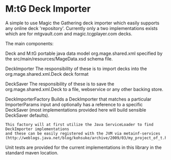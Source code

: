 M:tG Deck Importer
==================

A simple to use Magic the Gathering deck importer which easily supports any online deck
'repository'.  Currently only a two implementations exists which are for mtgvault.com and
magic.tcgplayer.com decks.

The main components:

Deck and M:tG portable java data model
	org.mage.shared.xml specified by the src/main/resources/MageData.xsd schema file.

DeckImporter
	The responsibility of these is to import decks into the org.mage.shared.xml.Deck deck format

DeckSaver
	The responsibility of these is to save the org.mage.shared.xml.Deck to a file, webservice
	or any other backing store.

DeckImporterFactory
	Builds a DeckImporter that matches a particular ImporterParams input and optionally has a reference
	to a specific DeckSaver (most implementations provided here will build sensible DeckSaver defaults).

	This factory will at first utilize the Java ServiceLoader to find DeckImporter implementations
	and these can be easily registered with the JVM via metainf-services
	(http://weblogs.java.net/blog/kohsuke/archive/2009/03/my_project_of_t.html)

Unit tests are provided for the current implementations in this library in the standard maven location.
